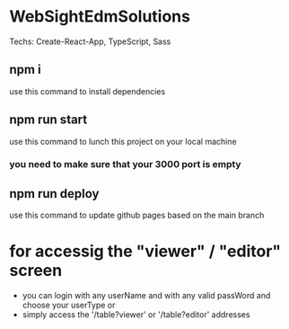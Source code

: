 # WebSightEdmSolutions

Techs: Create-React-App, TypeScript, Sass

## npm i

use this command to install dependencies

## npm run start

use this command to lunch this project on your local machine

### you need to make sure that your 3000 port is empty

## npm run deploy

use this command to update github pages based on the main branch

# for accessig the "viewer" / "editor" screen

- you can login with any userName and with any valid passWord and choose your userType
  or
- simply access the '/table?viewer' or '/table?editor' addresses
